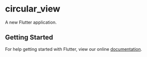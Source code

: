 # circular_view

A new Flutter application.

## Getting Started

For help getting started with Flutter, view our online
[documentation](https://flutter.io/).

